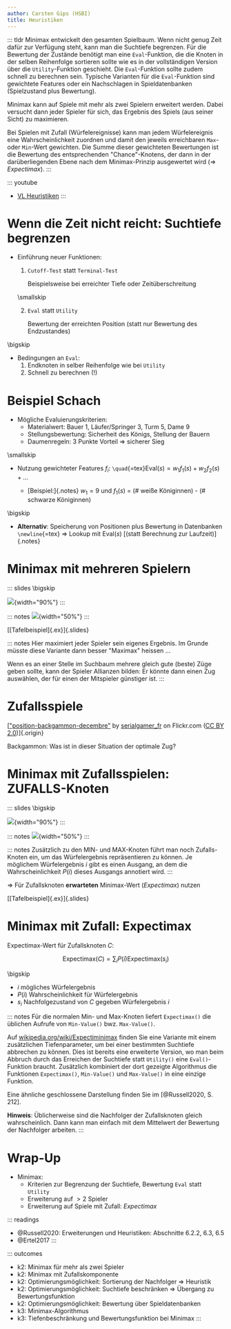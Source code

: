 ```yaml
---
author: Carsten Gips (HSBI)
title: Heuristiken
---
```


::: tldr
Minimax entwickelt den gesamten Spielbaum. Wenn nicht genug Zeit dafür zur Verfügung
steht, kann man die Suchtiefe begrenzen. Für die Bewertung der Zustände benötigt man
eine `Eval`-Funktion, die die Knoten in der selben Reihenfolge sortieren sollte wie
es in der vollständigen Version über die `Utility`-Funktion geschieht. Die
`Eval`-Funktion sollte zudem schnell zu berechnen sein. Typische Varianten für die
`Eval`-Funktion sind gewichtete Features oder ein Nachschlagen in Spieldatenbanken
(Spielzustand plus Bewertung).

Minimax kann auf Spiele mit mehr als zwei Spielern erweitert werden. Dabei versucht
dann jeder Spieler für sich, das Ergebnis des Spiels (aus seiner Sicht) zu
maximieren.

Bei Spielen mit Zufall (Würfelereignisse) kann man jedem Würfelereignis eine
Wahrscheinlichkeit zuordnen und damit den jeweils erreichbaren `Max`- oder
`Min`-Wert gewichten. Die Summe dieser gewichteten Bewertungen ist die Bewertung des
entsprechenden "Chance"-Knotens, der dann in der darüberliegenden Ebene nach dem
Minimax-Prinzip ausgewertet wird (=\> *Expectimax*).
:::

::: youtube
-   [VL Heuristiken](https://youtu.be/rKqNqYBXuK8)
:::

# Wenn die Zeit nicht reicht: Suchtiefe begrenzen

-   Einführung neuer Funktionen:
    1.  `Cutoff-Test` statt `Terminal-Test`

        Beispielsweise bei erreichter Tiefe oder Zeitüberschreitung

    \smallskip

    2.  `Eval` statt `Utility`

        Bewertung der erreichten Position (statt nur Bewertung des Endzustandes)

\bigskip

-   Bedingungen an `Eval`:
    1.  Endknoten in selber Reihenfolge wie bei `Utility`
    2.  Schnell zu berechnen (!)

# Beispiel Schach

-   Mögliche Evaluierungskriterien:
    -   Materialwert: Bauer 1, Läufer/Springer 3, Turm 5, Dame 9
    -   Stellungsbewertung: Sicherheit des Königs, Stellung der Bauern
    -   Daumenregeln: 3 Punkte Vorteil =\> sicherer Sieg

\smallskip

-   Nutzung gewichteter Features $f_i$:
    `\quad`{=tex}$\mathop{\text{Eval}}(s) = w_1f_1(s) + w_2f_2(s) + \ldots$

    -   [Beispiel:]{.notes} $w_1 = 9$ und $f_1(s)$ = (# weiße Königinnen) - (#
        schwarze Königinnen)

\bigskip

-   **Alternativ**: Speicherung von Positionen plus Bewertung in Datenbanken
    `\newline`{=tex} =\> Lookup mit $\mathop{\text{Eval}}(s)$ [(statt Berechnung zur
    Laufzeit)]{.notes}

# Minimax mit mehreren Spielern

::: slides
\bigskip

![](images/minimax3.png){width="90%"}
:::

::: notes
![](images/minimax3.png){width="50%"}
:::

[[Tafelbeispiel]{.ex}]{.slides}

::: notes
Hier maximiert jeder Spieler sein eigenes Ergebnis. Im Grunde müsste diese Variante
dann besser "Maximax" heissen ...

Wenn es an einer Stelle im Suchbaum mehrere gleich gute (beste) Züge geben sollte,
kann der Spieler Allianzen bilden: Er könnte dann einen Zug auswählen, der für einen
der Mitspieler günstiger ist.
:::

# Zufallsspiele

<!-- TODO
![](https://live.staticflickr.com/3670/11267311625_e4758ff425_o_d.jpg){width="60%"}
-->

[["position-backgammon-decembre"](https://www.flickr.com/photos/83436399@N04/11267311625)
by [serialgamer_fr](https://www.flickr.com/photos/83436399@N04) on Flickr.com ([CC
BY
2.0](https://creativecommons.org/licenses/by/2.0/?ref=ccsearch&atype=rich))]{.origin}

Backgammon: Was ist in dieser Situation der optimale Zug?

# Minimax mit Zufallsspielen: ZUFALLS-Knoten

::: slides
\bigskip

![](images/expectimax.png){width="90%"}
:::

::: notes
![](images/expectimax.png){width="50%"}
:::

::: notes
Zusätzlich zu den MIN- und MAX-Knoten führt man noch Zufalls-Knoten ein, um das
Würfelergebnis repräsentieren zu können. Je möglichem Würfelergebnis $i$ gibt es
einen Ausgang, an dem die Wahrscheinlichkeit $P(i)$ dieses Ausgangs annotiert wird.
:::

=\> Für Zufallsknoten **erwarteten** Minimax-Wert (*Expectimax*) nutzen

[[Tafelbeispiel]{.ex}]{.slides}

# Minimax mit Zufall: Expectimax

Expectimax-Wert für Zufallsknoten $C$:

$$    \mathop{\text{Expectimax}}(C) = \sum_i P(i) \mathop{\text{Expectimax}}(s_i)$$

\bigskip

-   $i$ mögliches Würfelergebnis
-   $P(i)$ Wahrscheinlichkeit für Würfelergebnis
-   $s_i$ Nachfolgezustand von $C$ gegeben Würfelergebnis $i$

::: notes
Für die normalen Min- und Max-Knoten liefert `Expectimax()` die üblichen Aufrufe von
`Min-Value()` bwz. `Max-Value()`.

Auf
[wikipedia.org/wiki/Expectiminimax](https://en.wikipedia.org/wiki/Expectiminimax)
finden Sie eine Variante mit einem zusätzlichen Tiefenparameter, um bei einer
bestimmten Suchtiefe abbrechen zu können. Dies ist bereits eine erweiterte Version,
wo man beim Abbruch durch das Erreichen der Suchtiefe statt `Utility()` eine
`Eval()`-Funktion braucht. Zusätzlich kombiniert der dort gezeigte Algorithmus die
Funktionen `Expectimax()`, `Min-Value()` und `Max-Value()` in eine einzige Funktion.

Eine ähnliche geschlossene Darstellung finden Sie im [@Russell2020, S. 212].

**Hinweis**: Üblicherweise sind die Nachfolger der Zufallsknoten gleich
wahrscheinlich. Dann kann man einfach mit dem Mittelwert der Bewertung der
Nachfolger arbeiten.
:::

# Wrap-Up

-   Minimax:
    -   Kriterien zur Begrenzung der Suchtiefe, Bewertung `Eval` statt `Utility`
    -   Erweiterung auf $>2$ Spieler
    -   Erweiterung auf Spiele mit Zufall: *Expectimax*

::: readings
-   @Russell2020: Erweiterungen und Heuristiken: Abschnitte 6.2.2, 6.3, 6.5
-   @Ertel2017
:::

::: outcomes
-   k2: Minimax für mehr als zwei Spieler
-   k2: Minimax mit Zufallskomponente
-   k2: Optimierungsmöglichkeit: Sortierung der Nachfolger =\> Heuristik
-   k2: Optimierungsmöglichkeit: Suchtiefe beschränken =\> Übergang zu
    Bewertungsfunktion
-   k2: Optimierungsmöglichkeit: Bewertung über Spieldatenbanken
-   k3: Minimax-Algorithmus
-   k3: Tiefenbeschränkung und Bewertungsfunktion bei Minimax
:::
